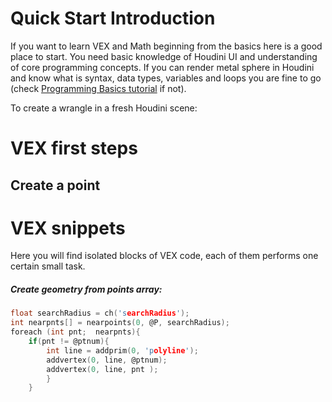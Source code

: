 # Quick Start Introduction
If you want to learn VEX and Math beginning from the basics here is a good place to start. You need basic knowledge of Houdini UI and understanding of core programming concepts. If you can render metal sphere in Houdini and know what is syntax, data types, variables and loops you are fine to go (check [Programming Basics tutorial](Programming-basics) if not).

To create a wrangle in a fresh Houdini scene:

# VEX first steps
## Create a point

# VEX snippets
Here you will find isolated blocks of VEX code, each of them performs one certain small task.  

##### Create geometry from points array:
```c
float searchRadius = ch('searchRadius');
int nearpnts[] = nearpoints(0, @P, searchRadius);
foreach (int pnt;  nearpnts){
    if(pnt != @ptnum){
        int line = addprim(0, 'polyline');
        addvertex(0, line, @ptnum);
        addvertex(0, line, pnt );
        }
    } 
```